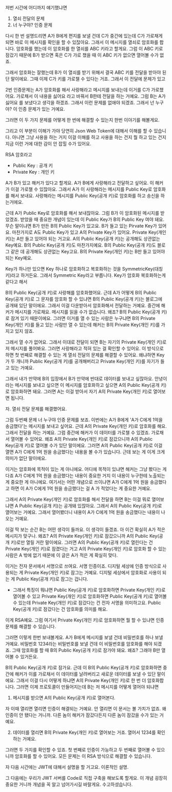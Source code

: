 저번 시간에 어디까지 얘기했냐면

1. 열쇠 전달의 문제
2. 너 누구야? 인증 문제

다시 한 번 설명드리면 A가 B에게 편지를 보낼 건데 C가 중간에 있는데 C가 가로채게 되면 바로 이 메시지를 확인을 할 수 있잖아요. 
그래서 이 메시지를 열쇠로 암호화를 합니다. 암호화를 했는데 이 암호화를 한 열쇠를 ABC 키라고 할게요. 그럼 이 ABC 키로 잠갔기 때문에 B가 받으면 
혹은 C가 가로 챘을 때 이 ABC 키가 없으면 열어볼 수가 없죠. 

그래서 암호화는 잘했는데 B가 이 열쇠를 받기 위해서 결국 ABC 키를 전달을 받아야 된단 말이에요. 그때 이제 C가 키를 가로챌 수 있다는 거죠. 그래서 이 전달에 문제가 있고 

2번 인증문제는 A가 암호화를 해서 사랑해라고 메시지를 보내는데 이거를 C가 가로챘어요. 가로채서 이 내용을 싫어요 라고 바꿔서 B한테 전달을 하는 거예요. 
그럼 B는 A가 싫어요 를 보냈다고 생각을 하겠죠. 그래서 이런 문제를 없애야 되겠죠. 그래서 넌 누구야? 이 인증 문제가 있는 거예요. 

그러면 이 두 가지 문제를 어떻게 한 번에 해결할 수 있는지 한번 이야기를 해볼게요.

그리고 이 부분이 이해가 가야 당연히 Json Web Token에 대해서 이해를 할 수 있습니다. 아니면 그냥 사용을 하는 거지 이걸 이해를 하고 사용을 하는 건지 뭘 하고 있는 건지 지금 이런 거에 대한 감이 안 잡힐 수가 있어요. 

RSA 암호라고
- Public Key : 공개 키
- Private Key : 개인 키

A가 B가 있고 해커가 있다고 할게요. A가 B에게 사랑해라고 전달하고 싶어요. 이 해커가 이걸 가로챌 수 있잖아요. 그래서 A가 이 사랑해라는 메시지를  Public Key로 암호화를 해서 보내요. 사랑해라는 메시지를 Public Key(공개 키)로 암호화를 하고 송신을 하는거에요. 

근데 A가 Public Key로 암호화를 해서 보내잖아요. 그럼 B가 이 암호화된 메시지를 받았겠죠. 받았을 때 중요한 개념이 있는데 이 Public Key가 B의 Public Key 여야 돼요. 무슨 말이냐면 B가 만든 B의 Public Key가 있고요. B가 들고 있는 Pirvate Key가 있어요. 
마찬가지로 A도 Public Key가 있고 A의 Private Key가 있어요. Private Key(개인 키)는 A만 들고 있어야 되는 거고요. A의 Public Key(공개 키)는 공개해도 상관없는 Key예요. B의 Public Key(공개 키)도 마찬가지예요. B의 Public Key(공개 키)도 블로그 같은 데 공개해도 상관없는 Key고요. B의 Private Key(개인 키)는 B만 들고 있어야 되는 Key예요.

Key가 하나만 있으면 Key 하나로 암호화하고 복호화하는 것을 SymmetricKey(대칭 키)라고 하거든요. 
그래서 Symmetric Key라고 부릅니다. Key가 암호화 복호화하는게 같다고 해서 

B의 Public Key(공개 키)로 사랑해를 암호화했어요. 근데 A가 어떻게 B의 Public Key(공개 키)로 그 문자를 암호화 할 수 있냐면 B의 Public Key(공개 키)는 블로그에 공개돼 있단 말이에요. 그래서 이걸 다운받아서 암호화해서 전달하는 거예요. 
중간에 해커가 메시지를 가로채요. 메시지를 읽을 수가 없습니다. 왜죠? B의 Public Key(공개 키)로 잠겨 있기 때문이에요. 
그러면 이거를 열 수 있는 사람은 누구냐면 B의 Private Key(개인 키)를 들고 있는 사람만 열 수 있는데 해커는 B의 Private Key(개인 키)를 가지고 있지 않죠.

그래서 열 수가 없어요. 그래서 이대로 전달이 되면 B는 자기의 Private Key(개인 키)로 저 메시지를 풀어봐요. 그러면 사랑해라고 적혀 있는 걸 확인할 수 있어요. 이 방식으로 하면 첫 번째로 해결할 수 있는 게 열쇠 전달의 문제를 해결할 수 있어요. 왜냐하면 Key가 두 개니까 Public Key(공개 키)를 공개해버리고 Private Key(개인 키)를 자기가 들고 있는 거예요.

그래서 내가 만약에 B의 입장에서 B가 만약에 반대로 데이터를 보내고 싶잖아요. 안녕이라는 메시지를 보내고 싶으면 이 메시지를 암호화하고 싶으면 A의 Public Key(공개 키)로 암호화하면 돼요. 그러면 A는 이걸 받아서 자기 A의 Private Key(개인 키)로 열어보면 됩니다.

자. 열쇠 전달 문제를 해결했어요. 

그럼 두번째 문제 너 누구야 인증 문제를 보죠. 이번에는 A가 B에게 'A가 C에게 1억을 송금했다'는 메시지를 보내고 싶어요. 
근데 A의 Private Key(개인 키)로 암호화를 해요. 그래서 전달을 하는 거예요. 그럼 중간에 해커가 이 데이터를 가로챌 수 있겠죠. 가로채서 열어볼 수 있어요. 왜죠 A의 Private Key(개인 키)로 잠갔으니까 A의 Public Key(공개 키)로 열어볼 수가 있단 말이에요. 그러면 A의 Public Key(공개 키)로 이걸 열면 A가 C에게 1억 원을 송금했다는 내용을 볼 수가 있습니다. 근데 보는 게 이게 크게 의미가 없단 말이에요. 

이거는 암호화에 목적이 있는 게 아니에요. 어디에 목적이 있냐면 해커는 그냥 봤다는 게 다죠 A가 C에게 1억 원을 송금했다는 내용이 중요한 거지 이 내용이 누구한테 노출되는 게 중요한 게 아니에요. 여기서는 어떤 개념으로 쓰이냐면 A가 C에게 1억 원을 송금했다고 하면 이 A가 C에게 1억 원을 송금했다는 걸 A 가 적었다는 게 중요한 거예요. 

그래서 A의 Private Key(개인 키)로 암호화를 해서 전달을 하면 B는 이걸 뭐로 열어보냐면 A Public Key(공개 키)는 공개돼 있잖아요. 
그래서 A의 Public Key(공개 키)로 열어보는 거예요. 그래서 열어봤더니 내용이 A가 C에게 1억 원을 송금했다는 내용이 나오는 거예요. 

이걸 딱 보는 순간 B는 어떤 생각이 들까요. 
이 생각이 들겠죠. 아 이건 확실히 A가 적은 메시지가 맞구나. 왜죠? A의 Private Key(개인 키)로 잠갔으니까 A의 Public Key(공개 키)로만 열릴 거란 말이에요. 그러면 A의 Public Key(공개 키)로 열린다는 건 Private Key(개인 키)로 잠겼다는 거고 A의 Private Key(개인 키)로 암호화 할 수 있는 사람은 A 밖에 없기 때문에 이 글은 A가 적은 게 확실히 맞다.

이거는 전자 문서에서 서명으로 쓰여요. 서명 인증이죠. 디지털 세상에 인증 방식으로 사용되는 게 Private Key(개인 키)로 잠그는 거예요. 
디지털 세상에서 암호화로 사용이 되는 게 Public Key(공개 키)로 잠그는 겁니다. 

* 그래서 특징이 뭐냐면 Public Key(공개 키)로 암호화하면 Private Key(개인 키)로 열어볼 수 있고 Private Key(개인 키)로 암호화하면
Public Key(공개 키)로 열어볼 수 있는데 Private Key(개인 키)로 잠갔다는 건 전자 서명을 의미하고요. Public Key(공개 키)로 잠갔다는 건 암호화를 의미를 해요. 

이게 RSA예요. 그럼 여기서 Private Key(개인 키)로 암호화하면 뭘 할 수 있냐면 인증 문제를 해결할 수 있습니다. 

그러면 이렇게 한번 보내볼게요. A가 B에게 메시지를 보낼 건데 비밀번호를 하나 보낼 거예요. 비밀번호 1234라는 비밀번호를 보낼 건데 이 비밀번호를 암호화를 해야 되겠죠. 그때 암호화를 할 때 B의 Public Key(공개 키)로 잠가야 돼요. 왜죠? 그래야 B만 열어볼 수 있거든요. 

B의 Public Key(공개 키)로 잠가요. 근데 이 B의 Public Key(공개 키)로 암호화하면 중간에 해커가 이를 가로채서 이 데이터를 날려버리고 새로운 데이터를 보낼 수 있단 말이에요. 그래서 이걸 다시 어떻게 하냐면 A의 Private Key(개인 키)로 한 번 더 암호화합니다. 그러면 이제 프로토콜이 만들어지는데 B는 저 메시지를 어떻게 열어야 되냐면 

1. 메시지를 받으면 A의 Public Key(공개 키)로 열어본다.

자 이때 열리면 열리면 인증이 해결되는 거예요. 안 열리면 이 문서는 볼 가치가 없죠. 
왜 인증이 안 됐다는 거니까. 다른 놈이 해커가 잠갔다든지 다른 놈이 잠갔을 수가 있는 거예요. 

2. 데이터를 열리면 B의 Private Key(개인 키)로 열어보는 거죠. 열어서 1234를 확인하는 거예요. 

그러면 두 가지를 확인할 수 있죠. 첫 번째로 인증이 가능하고 두 번째로 열어볼 수 있으니까 암호화를 할 수 있어요. 
모든 문제는 이 RSA 방식으로 해결할 수 있습니다. 

자 다음 시간에는 JWT에 대해서 설명을 할 거고요. 이론적인 설명.

그 다음에는 우리가 JWT 서버를 Code로 직접 구축을 해보도록 할게요. 
이 개념 굉장히 중요한 거니까 개념을 꼭 알고 넘어가시길 바랄게요. 수고하셨습니다.
